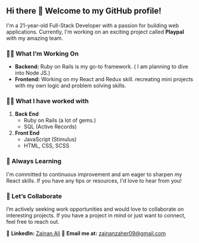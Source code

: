 ## Hi there 👋 Welcome to my GitHub profile!

I'm a 21-year-old Full-Stack Developer with a passion for building web applications. Currently, I'm working on an exciting project called **Playpal** with my amazing team.

### 👨‍💻 What I’m Working On
- **Backend:** Ruby on Rails is my go-to framework. ( I am planning to dive into Node JS.)
- **Frontend:** Working on my React and Redux skill. recreating mini projects with my own logic and problem solving skills.

### 👨‍💻 What I have worked with
1. **Back End**
   - Ruby on Rails (a lot of gems.)
   - SQL (Active Records)
2. **Front End**
   - JavaScript (Stimulus)
   - HTML, CSS, SCSS


### 🌱 Always Learning
I'm committed to continuous improvement and am eager to sharpen my React skills. If you have any tips or resources, I'd love to hear from you!

### 🤝 Let’s Collaborate
I’m actively seeking work opportunities and would love to collaborate on interesting projects. If you have a project in mind or just want to connect, feel free to reach out.


📧 **LinkedIn:** [Zainan Ali](https://www.linkedin.com/in/zainan-ali/)
📧 **Email me at:** [zainanzaher09@gmail.com](mailto:zainanzaher09@gmail.com)

<!--
**zainanz/zainanz** is a ✨ _special_ ✨ repository because its `README.md` (this file) appears on your GitHub profile.

Here are some ideas to get you started:

- 🔭 I’m currently working on ...
- 🌱 I’m currently learning ...
- 👯 I’m looking to collaborate on ...
- 🤔 I’m looking for help with ...
- 💬 Ask me about ...
- 📫 How to reach me: ...
- 😄 Pronouns: ...
- ⚡ Fun fact: ...
-->
